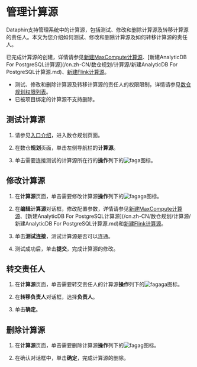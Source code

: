 # 管理计算源

Dataphin支持管理系统中的计算源，包括测试、修改和删除计算源及转移计算源的责任人。本文为您介绍如何测试、修改和删除计算源及如何转移计算源的责任人。

已完成计算源的创建，详情请参见[新建MaxCompute计算源](/cn.zh-CN/数仓规划/计算源/新建MaxCompute计算源.md)、[新建AnalyticDB For PostgreSQL计算源](/cn.zh-CN/数仓规划/计算源/新建AnalyticDB For PostgreSQL计算源.md)、[新建Flink计算源](/cn.zh-CN/数仓规划/计算源/新建Flink计算源.md)。

-   测试、修改和删除计算源及转移计算源的责任人的权限限制，详情请参见[数仓规划权限列表](/cn.zh-CN/权限管理/数仓规划权限列表.md)。
-   已被项目绑定的计算源不支持删除。

## 测试计算源

1.  请参见[入口介绍](/cn.zh-CN/数仓规划/概述.md)，进入数仓规划页面。

2.  在数仓**规划**页面，单击左侧导航栏的**计算源**。

3.  单击需要连接测试的计算源所在行的**操作**列下的![faga](https://static-aliyun-doc.oss-accelerate.aliyuncs.com/assets/img/zh-CN/8955209951/p95544.png)图标。


## 修改计算源

1.  在**计算源**页面，单击需要修改计算源**操作**列下的![fagaga](https://static-aliyun-doc.oss-accelerate.aliyuncs.com/assets/img/zh-CN/8955209951/p93833.png)图标。

2.  在**编辑计算源**对话框，修改配置参数，详情请参见[新建MaxCompute计算源](/cn.zh-CN/数仓规划/计算源/新建MaxCompute计算源.md)、[新建AnalyticDB For PostgreSQL计算源](/cn.zh-CN/数仓规划/计算源/新建AnalyticDB For PostgreSQL计算源.md)和[新建Flink计算源](/cn.zh-CN/数仓规划/计算源/新建Flink计算源.md)。

3.  单击**测试连接**，测试计算源是否可以连通。

4.  测试成功后，单击**提交**，完成计算源的修改。


## 转交责任人

1.  在**计算源**页面，单击需要转交责任人的计算源**操作**列下的![fagaga](https://static-aliyun-doc.oss-accelerate.aliyuncs.com/assets/img/zh-CN/9955209951/p93845.png)图标。

2.  在**转移负责人**对话框，选择**负责人**。

3.  单击**确定**。


## 删除计算源

1.  在**计算源**页面，单击需要删除计算源**操作**列下的![fagag](https://static-aliyun-doc.oss-accelerate.aliyuncs.com/assets/img/zh-CN/0065209951/p93947.png)图标。

2.  在确认对话框中，单击**确定**，完成计算源的删除。


